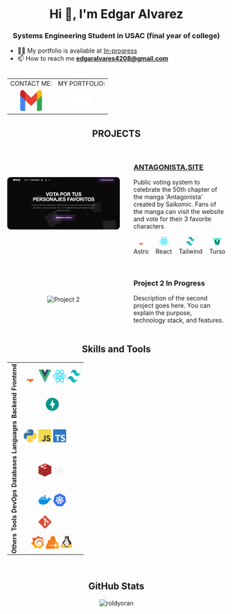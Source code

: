 <h1 align="center">Hi 👋, I'm Edgar Alvarez</h1>
<h3 align="center">Systems Engineering Student in USAC (final year of college)</h3>

- 👨‍💻 My portfolio is available at [In-progress](In-progress)
- 📫 How to reach me **edgaralvares4208@gmail.com**


<table align="center" style="width: 100%; text-align: center; margin-top: 2rem;">
    <tr>
        <td> CONTACT ME: </td>
        <td> MY PORTFOLIO: </td>
    </tr>
    <tr style="height: 50px; align-items: center;">
        <td>
            <a href="/" target="_blank">
                <img src="imgs/icons-color/Mail.svg" alt="Mail" height="50" width="50" title="Send me an email" />
            </a>
        </td>
        <td>
            <a href="/" target="_blank">
                <img src="imgs/icons-color/Dev.svg" alt="Portfolio" height="50" width="50" title="My Portfolio" />
            </a>
        </td>
    </tr>
</table>


<h2 align="center" style="margin-top: 2rem;">PROJECTS</h2>
<div style="display: grid; grid-template-columns: 2fr 1fr; gap: 2rem; align-items: center; justify-items: center; margin-top: 2rem;">
    <div>
        <a href="https://antagonista.site/" target="_blank">    
            <img src="imgs/proyects/antagonista-site.png" alt="Project 1" style="width: 100%; height: auto; border-radius: 0.5rem;" />  
            <title>Antagonista.site</title>
        </a>
    </div>
    <div>
    <a href="https://antagonista.site/" target="_blank"><h3>ANTAGONISTA.SITE</h3></a>
        <p>Public voting system to celebrate the 50th chapter of the manga 'Antagonista' created by Saikomic. Fans of the manga can visit the website and vote for their 3 favorite characters</p>
        <div style="display: flex; gap: 1rem; margin-top: 1rem;">
            <div style="display: flex; flex-direction: column; align-items: center; gap: 0.1rem;">
                <a href="https://astro.build/" target="_blank" rel="noreferrer"><img src="imgs/icons-color/Astro.svg" alt="Astro" height="20" width="20" title="Astro" /></a>
                <span>Astro</span>
            </div>
            <div style="display: flex; flex-direction: column; align-items: center; gap: 0.1rem;">
                <a href="https://reactjs.org/" target="_blank" rel="noreferrer"><img src="imgs/icons-color/React.svg" alt="React" height="20" width="20" title="React" /></a>
                <span>React</span>
            </div>
            <div style="display: flex; flex-direction: column; align-items: center; gap: 0.1rem;">
                <a href="https://tailwindcss.com/" target="_blank" rel="noreferrer"><img src="imgs/icons-color/Tailwind.svg" alt="Tailwind" height="20" width="20" title="TailwindCSS" /></a>
                <span>Tailwind</span>
            </div>
            <div style="display: flex; flex-direction: column; align-items: center; gap: 0.1rem;">
                <a href="https://turso.tech/" target="_blank" rel="noreferrer"><img src="imgs/icons-color/Turso.svg" alt="Turso" height="20" width="20" title="Turso" /></a>
                <span>Turso</span>
            </div>
        </div>
    </div>
    <div>
        <img src="imgs/icons-color/Project2.svg" alt="Project 2" height="100" width="100" />
    </div>
    <div>
        <h3>Project 2 In Progress</h3>
        <p>Description of the second project goes here. You can explain the purpose, technology stack, and features.</p>
    </div>
    <!-- Add more projects as needed -->
</div>


<h2 align="center" style="margin-top: 2rem;">Skills and Tools</h2>
<table align="center" style="border-collapse: collapse; text-align: center;">
    <tr>
        <td align="center" style="writing-mode: vertical-rl; transform: rotate(180deg);"><b>Frontend</b></td>
        <td>
            <a href="https://astro.build/" target="_blank" rel="noreferrer"><img src="imgs/icons-color/Astro.svg" alt="Astro" height="30" width="30" title="Astro" /></a>
            <a href="https://vuejs.org/" target="_blank" rel="noreferrer"><img src="imgs/icons-color/Vue.svg" alt="Vue" height="30" width="30" title="Vue" /></a>
            <a href="https://reactjs.org/" target="_blank" rel="noreferrer"><img src="imgs/icons-color/React.svg" alt="React" height="30" width="30" title="React" /></a>
            <a href="https://tailwindcss.com/" target="_blank" rel="noreferrer"><img src="imgs/icons-color/Tailwind.svg" alt="Tailwind" height="30" width="30" title="TailwindCSS" /></a>
        </td>
    </tr>
    <tr>
        <td align="center" style="writing-mode: vertical-rl; transform: rotate(180deg);"><b>Backend</b></td>
        <td>
            <a href="https://fastapi.tiangolo.com/" target="_blank" rel="noreferrer"><img src="imgs/icons-color/FastApi.svg" alt="FastAPI" height="30" width="30" title="FastAPI" /></a>
        </td>
    </tr>
    <tr>
        <td align="center" style="writing-mode: vertical-rl; transform: rotate(180deg);"><b>Languages</b></td>
        <td>
            <a href="https://www.python.org/" target="_blank" rel="noreferrer"><img src="imgs/icons-color/Python.svg" alt="Python" height="30" width="30" title="Python" /></a>
            <a href="https://developer.mozilla.org/docs/Web/JavaScript" target="_blank"><img src="imgs/icons-color/JavaScript.svg" alt="JavaScript" height="30" width="30" title="JavaScript" /></a>
            <a href="https://www.typescriptlang.org/" target="_blank" rel="noreferrer"><img src="imgs/icons-color/TypeScript.svg" alt="TypeScript" height="30" width="30" title="TypeScript" /></a>
            <a href="https://www.rust-lang.org/" target="_blank" rel="noreferrer"><img src="imgs/icons-color/Rust.svg" alt="Rust" height="30" width="30" title="Rust" /></a>
        </td>
    </tr>
    <tr>
        <td align="center" style="writing-mode: vertical-rl; transform: rotate(180deg);"><b>Databases</b></td>
        <td>
            <a href="https://redis.io/" target="_blank" rel="noreferrer"><img src="imgs/icons-color/Redis.svg" alt="Redis" height="30" width="30" title="Redis" /></a>
            <img src="imgs/icons-color/Sql.svg" alt="SQL" height="30" width="30" title="SQL (SQLite and Oracle)" />
        </td>
    </tr>
    <tr>
        <td align="center" style="writing-mode: vertical-rl; transform: rotate(180deg);"><b>DevOps</b></td>
        <td>
            <a href="https://www.docker.com/" target="_blank" rel="noreferrer"><img src="imgs/icons-color/Docker.svg" alt="Docker" height="30" width="30" title="Docker" /></a>
            <a href="https://kubernetes.io/" target="_blank" rel="noreferrer"><img src="imgs/icons-color/Kubernetes.svg" alt="Kubernetes" height="30" width="30" title="Kubernetes" /></a>
        </td>
    </tr>
    <tr>
        <td align="center" style="writing-mode: vertical-rl; transform: rotate(180deg);"><b>Tools</b></td>
        <td>
            <a href="https://git-scm.com/" target="_blank" rel="noreferrer"><img src="imgs/icons-color/Git.svg" alt="Git" height="30" width="30" title="Git" /></a>
            <a href="https://github.com/" target="_blank" rel="noreferrer"><img src="imgs/icons-color/Github.svg" alt="GitHub" height="30" width="30" title="GitHub" /></a>
        </td>
    </tr>
    <tr>
        <td align="center" style="writing-mode: vertical-rl; transform: rotate(180deg);"><b>Others</b></td>
        <td>
            <a href="https://grafana.com/" target="_blank" rel="noreferrer"><img src="imgs/icons-color/Grafana.svg" alt="Grafana" height="30" width="30" title="Grafana" /></a>
            <a href="https://clouflare.com" target="_blank" rel="noreferrer"><img src="imgs/icons-color/Cloudflare.svg" alt="Cloudflare" height="30" width="30" title="Cloudflare" /></a>
            <a href="https://www.linux.org/" target="_blank" rel="noreferrer"><img src="imgs/icons-color/Linux.svg" alt="Linux" height="30" width="30" title="Linux" /></a>
        </td>
    </tr>
</table>


<br>

<h2 align="center">GitHub Stats</h2>
<p align="center">
    <img src="https://github-readme-stats.vercel.app/api?username=roldyoran&show_icons=true&locale=en&theme=tokyonight" alt="roldyoran" />
</p>

